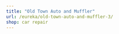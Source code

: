 ```yaml
---
title: "Old Town Auto and Muffler"
url: /eureka/old-town-auto-and-muffler-3/
shop: car repair
---
```

